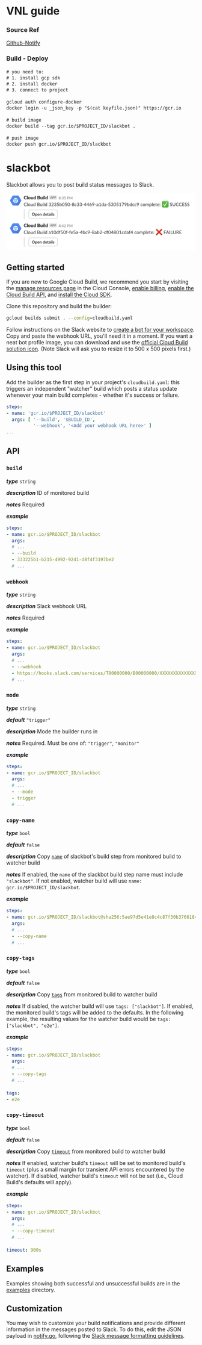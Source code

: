 # VNL guide

### Source Ref
[Github-Notify](https://github.com/GoogleCloudPlatform/cloud-builders-community/tree/master/slackbot)

### Build - Deploy
```
# you need to:
# 1. install gcp sdk
# 2. install docker
# 3. connect to project

gcloud auth configure-docker
docker login -u _json_key -p "$(cat keyfile.json)" https://gcr.io

# build image
docker build --tag gcr.io/$PROJECT_ID/slackbot .

# push image
docker push gcr.io/$PROJECT_ID/slackbot
```


# slackbot

Slackbot allows you to post build status messages to Slack.

![Slack screenshot](assets/screenshot.png)

## Getting started

If you are new to Google Cloud Build, we recommend you start by visiting the [manage resources page](https://console.cloud.google.com/cloud-resource-manager) in the Cloud Console, [enable billing](https://cloud.google.com/billing/docs/how-to/modify-project), [enable the Cloud Build API](https://console.cloud.google.com/flows/enableapi?apiid=cloudbuild.googleapis.com), and [install the Cloud SDK](https://cloud.google.com/sdk/docs/).

Clone this repository and build the builder:
```sh
gcloud builds submit . --config=cloudbuild.yaml
```

Follow instructions on the Slack website to [create a bot for your workspace](https://get.slack.help/hc/en-us/articles/115005265703-Create-a-bot-for-your-workspace).  Copy and paste the webhook URL, you'll need it in a moment.  If you want a neat bot profile image, you can download and use the [official Cloud Build solution icon](https://cloud.google.com/icons/).  (Note Slack will ask you to resize it to 500 x 500 pixels first.)

## Using this tool

Add the builder as the first step in your project's `cloudbuild.yaml`: this triggers an independent "watcher" build which posts a status update whenever your main build completes - whether it's success or failure.

```yaml
steps:
- name: 'gcr.io/$PROJECT_ID/slackbot'
  args: [ '--build', '$BUILD_ID',
          '--webhook', '<Add your webhook URL here>' ]
...
```

## API

### `build`

_**type**_ `string`

_**description**_ ID of monitored build

_**notes**_ Required

_**example**_

```yaml
steps:
- name: gcr.io/$PROJECT_ID/slackbot
  args:
  # ...
  - --build
  - 333225b1-b215-4992-9241-d8f4f3197be2
  # ...
```

### `webhook`

_**type**_ `string`

_**description**_ Slack webhook URL

_**notes**_ Required

_**example**_

```yaml
steps:
- name: gcr.io/$PROJECT_ID/slackbot
  args:
  # ...
  - --webhook
  - https://hooks.slack.com/services/T00000000/B00000000/XXXXXXXXXXXXXXXXXXXXXXXX
  # ...
```

### `mode`

_**type**_ `string`

_**default**_ `"trigger"`

_**description**_ Mode the builder runs in

_**notes**_ Required. Must be one of: `"trigger"`, `"monitor"`

_**example**_

```yaml
steps:
- name: gcr.io/$PROJECT_ID/slackbot
  args:
  # ...
  - --mode
  - trigger
  # ...
```

### `copy-name`

_**type**_ `bool`

_**default**_ `false`

_**description**_ Copy [`name`](https://cloud.google.com/cloud-build/docs/build-config#name) of slackbot's build step from monitored build to watcher build

_**notes**_ If enabled, the `name` of the slackbot build step name must include `"slackbot"`. If not enabled, watcher build will use `name: gcr.io/$PROJECT_ID/slackbot`.

_**example**_

```yaml
steps:
- name: gcr.io/$PROJECT_ID/slackbot@sha256:5ae97d5e41e8c4c87f30b3766184e4440c7e4092ccebf13a166ee09ecf9891f5
  args:
  # ...
  - --copy-name
  # ...
```

### `copy-tags`

_**type**_ `bool`

_**default**_ `false`

_**description**_ Copy [`tags`](https://cloud.google.com/cloud-build/docs/build-config#tags) from monitored build to watcher build

_**notes**_ If disabled, the watcher build will use `tags: ["slackbot"]`. If enabled, the monitored build's tags will be added to the defaults. In the following example, the resulting values for the watcher build would be `tags: ["slackbot", "e2e"]`.

_**example**_

```yaml
steps:
- name: gcr.io/$PROJECT_ID/slackbot
  args:
  # ...
  - --copy-tags
  # ...

tags:
- e2e
```

### `copy-timeout`

_**type**_ `bool`

_**default**_ `false`

_**description**_ Copy [`timeout`](https://cloud.google.com/cloud-build/docs/build-config#timeout_2) from monitored build to watcher build

_**notes**_ If enabled, watcher build's `timeout` will be set to monitored build's `timeout` (plus a small margin for transient API errors encountered by the watcher). If disabled, watcher build's `timeout` will not be set (i.e., Cloud Build's defaults will apply).

_**example**_

```yaml
steps:
- name: gcr.io/$PROJECT_ID/slackbot
  args:
  # ...
  - --copy-timeout
  # ...

timeout: 900s
```

## Examples

Examples showing both successful and unsuccessful builds are in the [examples](examples/) directory.

## Customization

You may wish to customize your build notifications and provide different information in the messages posted to Slack.  To do this, edit the JSON payload in [notify.go](slackbot/notify.go), following the [Slack message formatting guidelines](https://api.slack.com/docs/message-formatting).
